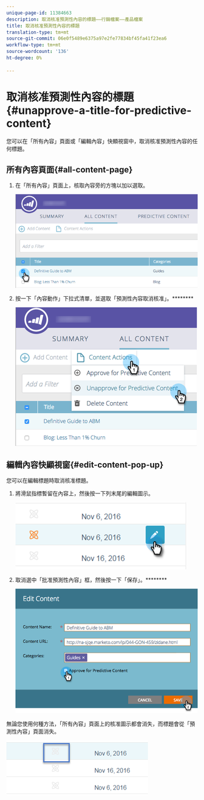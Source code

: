 ```yaml
---
unique-page-id: 11384663
description: 取消核准預測性內容的標題——行銷檔案——產品檔案
title: 取消核准預測性內容的標題
translation-type: tm+mt
source-git-commit: 06e0f5489e6375a97e2fe77834bf45fa41f23ea6
workflow-type: tm+mt
source-wordcount: '136'
ht-degree: 0%

---
```



# 取消核准預測性內容的標題{#unapprove-a-title-for-predictive-content}

您可以在「所有內容」頁面或「編輯內容」快顯視窗中，取消核准預測性內容的任何標題。

## 所有內容頁面{#all-content-page}

1. 在「所有內容」頁面上，核取內容旁的方塊以加以選取。

   ![](assets/image2017-10-3-9-3a18-3a38.png)

1. 按一下「內容動作」下拉式清單，並選取「預測性內容取消核准」。********

   ![](assets/image2017-10-3-9-3a19-3a20.png)

## 編輯內容快顯視窗{#edit-content-pop-up}

您可以在編輯標題時取消核准標題。

1. 將滑鼠指標暫留在內容上，然後按一下列末尾的編輯圖示。

   ![](assets/click-icon-hand.png)

1. 取消選中「批准預測性內容」框，然後按一下「保存」。********

   ![](assets/image2017-10-3-9-3a20-3a17.png)

無論您使用何種方法，「所有內容」頁面上的核准圖示都會消失，而標題會從「預測性內容」頁面消失。

![](assets/unapprove-content-no-icon.png)
